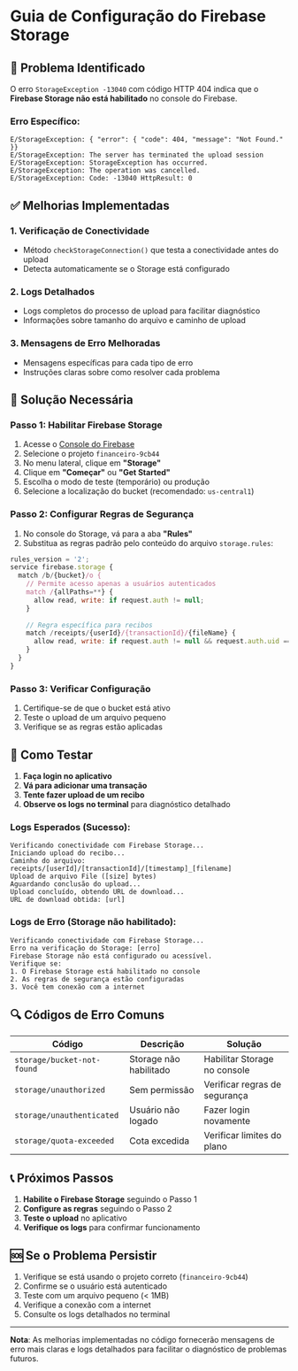 # Guia de Configuração do Firebase Storage

## 🚨 Problema Identificado

O erro `StorageException -13040` com código HTTP 404 indica que o **Firebase Storage não está habilitado** no console do Firebase.

### Erro Específico:
```
E/StorageException: { "error": { "code": 404, "message": "Not Found." }}
E/StorageException: The server has terminated the upload session
E/StorageException: StorageException has occurred.
E/StorageException: The operation was cancelled.
E/StorageException: Code: -13040 HttpResult: 0
```

## ✅ Melhorias Implementadas

### 1. **Verificação de Conectividade**
- Método `checkStorageConnection()` que testa a conectividade antes do upload
- Detecta automaticamente se o Storage está configurado

### 2. **Logs Detalhados**
- Logs completos do processo de upload para facilitar diagnóstico
- Informações sobre tamanho do arquivo e caminho de upload

### 3. **Mensagens de Erro Melhoradas**
- Mensagens específicas para cada tipo de erro
- Instruções claras sobre como resolver cada problema

## 🔧 Solução Necessária

### Passo 1: Habilitar Firebase Storage
1. Acesse o [Console do Firebase](https://console.firebase.google.com)
2. Selecione o projeto `financeiro-9cb44`
3. No menu lateral, clique em **"Storage"**
4. Clique em **"Começar"** ou **"Get Started"**
5. Escolha o modo de teste (temporário) ou produção
6. Selecione a localização do bucket (recomendado: `us-central1`)

### Passo 2: Configurar Regras de Segurança
1. No console do Storage, vá para a aba **"Rules"**
2. Substitua as regras padrão pelo conteúdo do arquivo `storage.rules`:

```javascript
rules_version = '2';
service firebase.storage {
  match /b/{bucket}/o {
    // Permite acesso apenas a usuários autenticados
    match /{allPaths=**} {
      allow read, write: if request.auth != null;
    }
    
    // Regra específica para recibos
    match /receipts/{userId}/{transactionId}/{fileName} {
      allow read, write: if request.auth != null && request.auth.uid == userId;
    }
  }
}
```

### Passo 3: Verificar Configuração
1. Certifique-se de que o bucket está ativo
2. Teste o upload de um arquivo pequeno
3. Verifique se as regras estão aplicadas

## 📱 Como Testar

1. **Faça login no aplicativo**
2. **Vá para adicionar uma transação**
3. **Tente fazer upload de um recibo**
4. **Observe os logs no terminal** para diagnóstico detalhado

### Logs Esperados (Sucesso):
```
Verificando conectividade com Firebase Storage...
Iniciando upload do recibo...
Caminho do arquivo: receipts/[userId]/[transactionId]/[timestamp]_[filename]
Upload de arquivo File ([size] bytes)
Aguardando conclusão do upload...
Upload concluído, obtendo URL de download...
URL de download obtida: [url]
```

### Logs de Erro (Storage não habilitado):
```
Verificando conectividade com Firebase Storage...
Erro na verificação do Storage: [erro]
Firebase Storage não está configurado ou acessível.
Verifique se:
1. O Firebase Storage está habilitado no console
2. As regras de segurança estão configuradas
3. Você tem conexão com a internet
```

## 🔍 Códigos de Erro Comuns

| Código | Descrição | Solução |
|--------|-----------|---------|
| `storage/bucket-not-found` | Storage não habilitado | Habilitar Storage no console |
| `storage/unauthorized` | Sem permissão | Verificar regras de segurança |
| `storage/unauthenticated` | Usuário não logado | Fazer login novamente |
| `storage/quota-exceeded` | Cota excedida | Verificar limites do plano |

## 📞 Próximos Passos

1. **Habilite o Firebase Storage** seguindo o Passo 1
2. **Configure as regras** seguindo o Passo 2
3. **Teste o upload** no aplicativo
4. **Verifique os logs** para confirmar funcionamento

## 🆘 Se o Problema Persistir

1. Verifique se está usando o projeto correto (`financeiro-9cb44`)
2. Confirme se o usuário está autenticado
3. Teste com um arquivo pequeno (< 1MB)
4. Verifique a conexão com a internet
5. Consulte os logs detalhados no terminal

---

**Nota**: As melhorias implementadas no código fornecerão mensagens de erro mais claras e logs detalhados para facilitar o diagnóstico de problemas futuros.